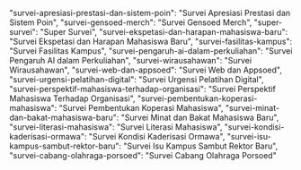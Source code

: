"survei-apresiasi-prestasi-dan-sistem-poin": "Survei Apresiasi Prestasi dan Sistem Poin",
    "survei-gensoed-merch": "Survei Gensoed Merch",
    "super-survei": "Super Survei",
    "survei-ekspetasi-dan-harapan-mahasiswa-baru": "Survei Ekspetasi dan Harapan Mahasiswa Baru",
    "survei-fasilitas-kampus": "Survei Fasilitas Kampus",
    "survei-pengaruh-ai-dalam-perkuliahan": "Survei Pengaruh AI dalam Perkuliahan",
    "survei-wirausahawan": "Survei Wirausahawan",
    "survei-web-dan-appsoed": "Survei Web dan Appsoed",
    "survei-urgensi-pelatihan-digital": "Survei Urgensi Pelatihan Digital",
    "survei-perspektif-mahasiswa-terhadap-organisasi": "Survei Perspektif Mahasiswa Terhadap Organisasi",
    "survei-pembentukan-koperasi-mahasiswa": "Survei Pembentukan Koperasi Mahasiswa",
    "survei-minat-dan-bakat-mahasiswa-baru": "Survei Minat dan Bakat Mahasiswa Baru",
    "survei-literasi-mahasiswa": "Survei Literasi Mahasiswa",
    "survei-kondisi-kaderisasi-ormawa": "Survei Kondisi Kaderisasi Ormawa",
    "survei-isu-kampus-sambut-rektor-baru": "Survei Isu Kampus Sambut Rektor Baru",
    "survei-cabang-olahraga-porsoed": "Survei Cabang Olahraga Porsoed"